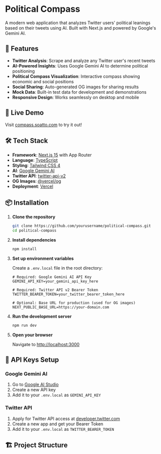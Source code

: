 # Political Compass

A modern web application that analyzes Twitter users' political leanings based on their tweets using AI. Built with Next.js and powered by Google's Gemini AI.

## 🌟 Features

- **Twitter Analysis**: Scrape and analyze any Twitter user's recent tweets
- **AI-Powered Insights**: Uses Google Gemini AI to determine political positioning
- **Political Compass Visualization**: Interactive compass showing economic and social positions
- **Social Sharing**: Auto-generated OG images for sharing results
- **Mock Data**: Built-in test data for development and demonstrations
- **Responsive Design**: Works seamlessly on desktop and mobile

## 🚀 Live Demo

Visit [compass.soatto.com](https://www.compass.soatto.com) to try it out!

## 🛠️ Tech Stack

- **Framework**: [Next.js 15](https://nextjs.org/) with App Router
- **Language**: [TypeScript](https://www.typescriptlang.org/)
- **Styling**: [Tailwind CSS 4](https://tailwindcss.com/)
- **AI**: [Google Gemini AI](https://ai.google.dev/)
- **Twitter API**: [twitter-api-v2](https://github.com/PLhery/node-twitter-api-v2)
- **OG Images**: [@vercel/og](https://vercel.com/docs/functions/edge-functions/og-image-generation)
- **Deployment**: [Vercel](https://vercel.com/)

## 📦 Installation

1. **Clone the repository**
   ```bash
   git clone https://github.com/yourusername/political-compass.git
   cd political-compass
   ```

2. **Install dependencies**
   ```bash
   npm install
   ```

3. **Set up environment variables**
   
   Create a `.env.local` file in the root directory:
   ```env
   # Required: Google Gemini AI API Key
   GEMINI_API_KEY=your_gemini_api_key_here
   
   # Required: Twitter API v2 Bearer Token
   TWITTER_BEARER_TOKEN=your_twitter_bearer_token_here
   
   # Optional: Base URL for production (used for OG images)
   NEXT_PUBLIC_BASE_URL=https://your-domain.com
   ```

4. **Run the development server**
   ```bash
   npm run dev
   ```

5. **Open your browser**
   
   Navigate to [http://localhost:3000](http://localhost:3000)

## 🔑 API Keys Setup

### Google Gemini AI
1. Go to [Google AI Studio](https://aistudio.google.com/)
2. Create a new API key
3. Add it to your `.env.local` as `GEMINI_API_KEY`

### Twitter API
1. Apply for Twitter API access at [developer.twitter.com](https://developer.twitter.com/)
2. Create a new app and get your Bearer Token
3. Add it to your `.env.local` as `TWITTER_BEARER_TOKEN`

## 🏗️ Project Structure
